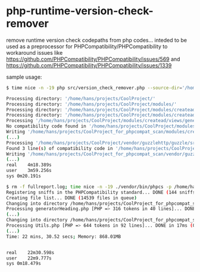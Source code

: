 # php-runtime-version-check-remover
remove runtime version check codepaths from php codes... 
inteded to be used as a preprocessor for PHPCompatibility/PHPCompatibility to workaround issues like https://github.com/PHPCompatibility/PHPCompatibility/issues/569 and https://github.com/PHPCompatibility/PHPCompatibility/issues/1339

sample usage:
```sh
$ time nice -n -19 php src/version_check_remover.php --source-dir='/home/hans/projects/CoolProject' --target-dir='/home/hans/projects/CoolProject_for_phpcompat_scan' --verbose 2>&1 | tee log.log

Processing directory: '/home/hans/projects/CoolProject/'
Processing directory: '/home/hans/projects/CoolProject/modules/'
Processing directory: '/home/hans/projects/CoolProject/modules/createad/'
Processing directory: '/home/hans/projects/CoolProject/modules/createad/views/'
Processing '/home/hans/projects/CoolProject/modules/createad/views/generatorHeading.php'
No compatibility code found in '/home/hans/projects/CoolProject/modules/createad/views/generatorHeading.php'
Writing '/home/hans/projects/CoolProject_for_phpcompat_scan/modules/createad/views/generatorHeading.php'
(...)
Processing '/home/hans/projects/CoolProject/vendor/guzzlehttp/guzzle/src/Utils.php'
Found 3 line(s) of compatibility code in '/home/hans/projects/CoolProject/vendor/guzzlehttp/guzzle/src/Utils.php'
Writing '/home/hans/projects/CoolProject_for_phpcompat_scan/vendor/guzzlehttp/guzzle/src/Utils.php'
(...)
real	4m18.389s
user	3m59.256s
sys	0m20.191s

$ rm -f fullreport.log; time nice -n -19 ./vendor/bin/phpcs -p /home/hans/projects/CoolProject_for_phpcompat_scan --standard=PHPCompatibility --extensions=php --runtime-set testVersion 8.1 --report-full=fullreport.log -v
Registering sniffs in the PHPCompatibility standard... DONE (144 sniffs registered)
Creating file list... DONE (14539 files in queue)
Changing into directory /home/hans/projects/CoolProject_for_phpcompat_scan/modules/createad/views
Processing generatorHeading.php [PHP => 316 tokens in 40 lines]... DONE in 10ms (0 errors, 0 warnings)
(...)
Changing into directory /home/hans/projects/CoolProject_for_phpcompat_scan/vendor/guzzlehttp/guzzle/src
Processing Utils.php [PHP => 644 tokens in 92 lines]... DONE in 17ms (0 errors, 0 warnings)
(...)
Time: 22 mins, 30.52 secs; Memory: 868.01MB


real	22m30.598s
user	22m9.777s
sys	0m18.479s
```